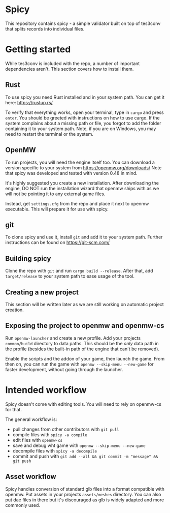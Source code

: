 # Spicy
This repository contains spicy - a simple validator built on top of tes3conv that splits records into individual files.

# Getting started
While tes3conv is included with the repo, a number of important dependencies aren't.
This section covers how to install them.

## Rust
To use spicy you need Rust installed and in your system path.
You can get it here: https://rustup.rs/

To verify that everything works, open your terminal, type in `cargo` and press `enter`.
You should be greeted with instructions on how to use cargo. If the system complains about a missing path or file, you forgot to add the folder containing it to your system path.
Note, if you are on Windows, you may need to restart the terminal or the system.

## OpenMW
To run projects, you will need the engine itself too.
You can download a version specific to your system from https://openmw.org/downloads/
Note that spicy was developed and tested with version 0.48 in mind.

It's highly suggested you create a new installation. After downloading the engine, DO NOT run the installation wizard that openmw ships with as we will not be pointing it to any external game files.

Instead, get `settings.cfg` from the repo and place it next to openmw executable. This will prepare it for use with spicy.

## git
To clone spicy and use it, install `git` and add it to your system path.
Further instructions can be found on https://git-scm.com/

## Building spicy
Clone the repo with `git` and run `cargo build --release`. After that, add `target/release` to your system path to ease usage of the tool.

## Creating a new project
This section will be written later as we are still working on automatic project creation.

## Exposing the project to openmw and openmw-cs
Run `openmw-launcher` and create a new profile.
Add your projects `common/build` directory to data paths.
This should be the *only* data path in the profile (besides the built-in path of the engine that can't be removed).

Enable the scripts and the addon of your game, then launch the game.
From then on, you can run the game with `openmw --skip-menu --new-game` for faster development, without going through the launcher.

# Intended workflow
Spicy doesn't come with editing tools.
You will need to rely on openmw-cs for that.

The general workflow is:
- pull changes from other contributors with `git pull`
- compile files with `spicy -a compile`
- edit files with `openmw-cs`
- save and debug wht game with `openmw --skip-menu --new-game`
- decompile files with `spicy -a decompile`
- commit and push with `git add --all && git commit -m "message" && git push`

## Asset workflow
Spicy handles conversion of standard glb files into a format compatible with openmw.
Put assets in your projects `assets/meshes` directory.
You can also put dae files in there but it's discouraged as glb is widely adapted and more commonly used.

